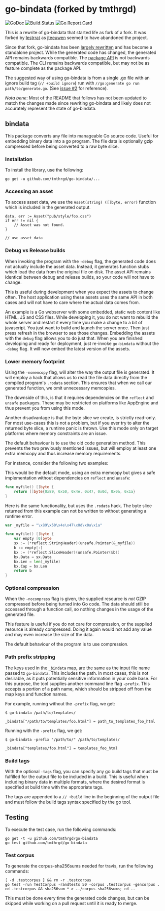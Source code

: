 # go-bindata (forked by tmthrgd)

[![GoDoc](https://godoc.org/github.com/tmthrgd/go-bindata?status.svg)](https://godoc.org/github.com/tmthrgd/go-bindata)
[![Build Status](https://travis-ci.org/tmthrgd/go-bindata.svg?branch=master)](https://travis-ci.org/tmthrgd/go-bindata)
[![Go Report Card](https://goreportcard.com/badge/github.com/tmthrgd/go-bindata)](https://goreportcard.com/report/github.com/tmthrgd/go-bindata)

This is a rewrite of go-bindata that started life as fork of a fork. It
was forked by [lestrrat](https://github.com/lestrrat/go-bindata) as
[jteeuwen](https://github.com/jteeuwen/go-bindata) seemed to have
abandoned the project.

Since that fork, go-bindata has been
[largely rewritten](https://github.com/tmthrgd/go-bindata/compare/3adb6a8b66f07a123c3d44e8f6c7e78bbdd029c2...master)
and has become a standalone project. While the generated code has changed,
the generated API remains backwards compatible. The
[package API](https://godoc.org/github.com/tmthrgd/go-bindata) is not
backwards compatible. The CLI remains backwards compatible, but may not be
as feature complete as the package API.

The suggested way of using go-bindata is from a single .go file with an
ignore build tag (`// +build ignore`) run with
`//go:generate go run path/to/generate.go`. (See
[issue #2](https://github.com/tmthrgd/go-bindata/issues/2#issuecomment-290957538)
for reference).

*Nota bene*: Most of the README that follows has not been updated to match
the changes made since rewriting go-bindata and likely does not accurately
represent the state of go-bindata.

## bindata

This package converts any file into manageable Go source code. Useful for
embedding binary data into a go program. The file data is optionally gzip
compressed before being converted to a raw byte slice.

### Installation

To install the library, use the following:

	go get -u github.com/tmthrgd/go-bindata/...

### Accessing an asset

To access asset data, we use the `Asset(string) ([]byte, error)` function which
is included in the generated output.

	data, err := Asset("pub/style/foo.css")
	if err != nil {
		// Asset was not found.
	}

	// use asset data


### Debug vs Release builds

When invoking the program with the `-debug` flag, the generated code does
not actually include the asset data. Instead, it generates function stubs
which load the data from the original file on disk. The asset API remains
identical between debug and release builds, so your code will not have to
change.

This is useful during development when you expect the assets to change often.
The host application using these assets uses the same API in both cases and
will not have to care where the actual data comes from.

An example is a Go webserver with some embedded, static web content like
HTML, JS and CSS files. While developing it, you do not want to rebuild the
whole server and restart it every time you make a change to a bit of
javascript. You just want to build and launch the server once. Then just press
refresh in the browser to see those changes. Embedding the assets with the
`debug` flag allows you to do just that. When you are finished developing and
ready for deployment, just re-invoke `go-bindata` without the `-debug` flag.
It will now embed the latest version of the assets.


### Lower memory footprint

Using the `-nomemcopy` flag, will alter the way the output file is generated.
It will employ a hack that allows us to read the file data directly from
the compiled program's `.rodata` section. This ensures that when we
call our generated function, we omit unnecessary memcopies.

The downside of this, is that it requires dependencies on the `reflect` and
`unsafe` packages. These may be restricted on platforms like AppEngine and
thus prevent you from using this mode.

Another disadvantage is that the byte slice we create, is strictly read-only.
For most use-cases this is not a problem, but if you ever try to alter the
returned byte slice, a runtime panic is thrown. Use this mode only on target
platforms where memory constraints are an issue.

The default behaviour is to use the old code generation method. This
prevents the two previously mentioned issues, but will employ at least one
extra memcopy and thus increase memory requirements.

For instance, consider the following two examples:

This would be the default mode, using an extra memcopy but gives a safe
implementation without dependencies on `reflect` and `unsafe`:

```go
func myfile() []byte {
    return []byte{0x89, 0x50, 0x4e, 0x47, 0x0d, 0x0a, 0x1a}
}
```

Here is the same functionality, but uses the `.rodata` hack.
The byte slice returned from this example can not be written to without
generating a runtime error.

```go
var _myfile = "\x89\x50\x4e\x47\x0d\x0a\x1a"

func myfile() []byte {
    var empty [0]byte
    sx := (*reflect.StringHeader)(unsafe.Pointer(&_myfile))
    b := empty[:]
    bx := (*reflect.SliceHeader)(unsafe.Pointer(&b))
    bx.Data = sx.Data
    bx.Len = len(_myfile)
    bx.Cap = bx.Len
    return b
}
```


### Optional compression

When the `-nocompress` flag is given, the supplied resource is *not* GZIP
compressed before being turned into Go code. The data should still be accessed
through a function call, so nothing changes in the usage of the generated file.

This feature is useful if you do not care for compression, or the supplied
resource is already compressed. Doing it again would not add any value and may
even increase the size of the data.

The default behaviour of the program is to use compression.


### Path prefix stripping

The keys used in the `_bindata` map, are the same as the input file name
passed to `go-bindata`. This includes the path. In most cases, this is not
desirable, as it puts potentially sensitive information in your code base.
For this purpose, the tool supplies another command line flag `-prefix`.
This accepts a portion of a path name, which should be stripped off from
the map keys and function names.

For example, running without the `-prefix` flag, we get:

	$ go-bindata /path/to/templates/

	_bindata["/path/to/templates/foo.html"] = path_to_templates_foo_html

Running with the `-prefix` flag, we get:

	$ go-bindata -prefix "/path/to/" /path/to/templates/

	_bindata["templates/foo.html"] = templates_foo_html


### Build tags

With the optional `-tags` flag, you can specify any go build tags that
must be fulfilled for the output file to be included in a build. This
is useful when including binary data in multiple formats, where the desired
format is specified at build time with the appropriate tags.

The tags are appended to a `// +build` line in the beginning of the output file
and must follow the build tags syntax specified by the go tool.

## Testing

To execute the test case, run the following commands:

	go get -t -u github.com/tmthrgd/go-bindata
	go test github.com/tmthrgd/go-bindata

### Test corpus

To generate the corpus-sha256sums needed for travis, run the following commands:

	[ -d .testcorpus ] && rm -r .testcorpus
	go test -run TestCorpus -randtests 50 -corpus .testcorpus -gencorpus .
	cd .testcorpus && sha256sum * > ../corpus-sha256sums; cd ..

This must be done every time the generated code changes, but can be skipped while working
on a pull request until it is ready to merge.